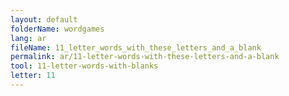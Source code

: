 ```yaml
---
layout: default
folderName: wordgames
lang: ar
fileName: 11_letter_words_with_these_letters_and_a_blank
permalink: ar/11-letter-words-with-these-letters-and-a-blank
tool: 11-letter-words-with-blanks
letter: 11
---
```

